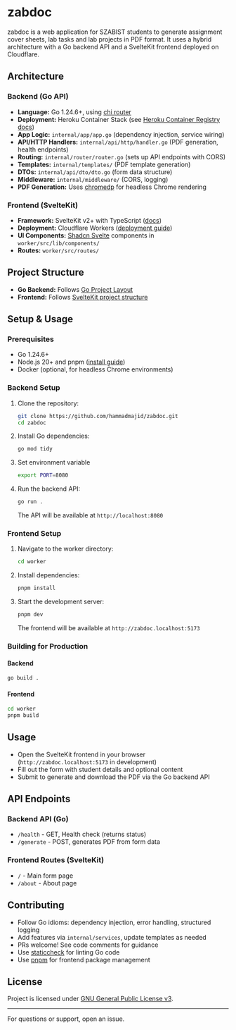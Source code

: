 # zabdoc

zabdoc is a web application for SZABIST students to generate assignment cover sheets, lab tasks and lab projects in PDF format. It uses a hybrid architecture with a Go backend API and a SvelteKit frontend deployed on Cloudflare.

## Architecture

### Backend (Go API)

- **Language:** Go 1.24.6+, using [chi router](https://github.com/go-chi/chi)
- **Deployment:** Heroku Container Stack (see [Heroku Container Registry docs](https://devcenter.heroku.com/articles/container-registry-and-runtime))
- **App Logic:** `internal/app/app.go` (dependency injection, service wiring)
- **API/HTTP Handlers:** `internal/api/http/handler.go` (PDF generation, health endpoints)
- **Routing:** `internal/router/router.go` (sets up API endpoints with CORS)
- **Templates:** `internal/templates/` (PDF template generation)
- **DTOs:** `internal/api/dto/dto.go` (form data structure)
- **Middleware:** `internal/middleware/` (CORS, logging)
- **PDF Generation:** Uses [chromedp](https://github.com/chromedp/chromedp) for headless Chrome rendering

### Frontend (SvelteKit)

- **Framework:** SvelteKit v2+ with TypeScript ([docs](https://svelte.dev))
- **Deployment:** Cloudflare Workers ([deployment guide](https://developers.cloudflare.com/workers/))
- **UI Components:** [Shadcn Svelte](https://shadcn-svelte.com/) components in `worker/src/lib/components/`
- **Routes:** `worker/src/routes/`

## Project Structure

- **Go Backend:** Follows [Go Project Layout](https://github.com/golang-standards/project-layout)
- **Frontend:** Follows [SvelteKit project structure](https://kit.svelte.dev/docs/project-structure)

## Setup & Usage

### Prerequisites

- Go 1.24.6+
- Node.js 20+ and pnpm ([install guide](https://pnpm.io/installation))
- Docker (optional, for headless Chrome environments)

### Backend Setup

1. Clone the repository:

   ```sh
   git clone https://github.com/hammadmajid/zabdoc.git
   cd zabdoc
   ```

2. Install Go dependencies:

   ```sh
   go mod tidy
   ```

3. Set environment variable

   ```sh
   export PORT=8080
   ```

4. Run the backend API:

   ```sh
   go run .
   ```

   The API will be available at `http://localhost:8080`

### Frontend Setup

1. Navigate to the worker directory:

   ```sh
   cd worker
   ```

2. Install dependencies:

   ```sh
   pnpm install
   ```

3. Start the development server:

   ```sh
   pnpm dev
   ```

   The frontend will be available at `http://zabdoc.localhost:5173`

### Building for Production

#### Backend

```sh
go build .
```

#### Frontend

```sh
cd worker
pnpm build
```

## Usage

- Open the SvelteKit frontend in your browser (`http://zabdoc.localhost:5173` in development)
- Fill out the form with student details and optional content
- Submit to generate and download the PDF via the Go backend API

## API Endpoints

### Backend API (Go)

- `/health` - GET, Health check (returns status)
- `/generate` - POST, generates PDF from form data

### Frontend Routes (SvelteKit)

- `/` - Main form page
- `/about` - About page

## Contributing

- Follow Go idioms: dependency injection, error handling, structured logging
- Add features via `internal/services`, update templates as needed
- PRs welcome! See code comments for guidance
- Use [staticcheck](https://staticcheck.io/) for linting Go code
- Use [pnpm](https://pnpm.io/) for frontend package management

## License

Project is licensed under [GNU General Public License v3](https://www.gnu.org/licenses/gpl-3.0.html).

---
For questions or support, open an issue.
